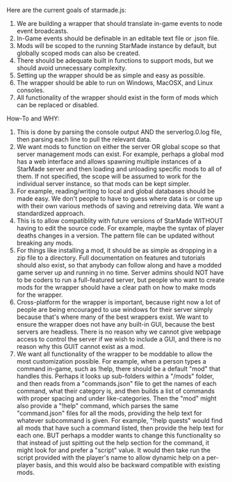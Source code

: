 Here are the current goals of starmade.js:

1. We are building a wrapper that should translate in-game events to node event broadcasts.
2. In-Game events should be definable in an editable text file or .json file.
3. Mods will be scoped to the running StarMade instance by default, but globally scoped mods can also be created.
4. There should be adequate built in functions to support mods, but we should avoid unnecessary complexity.
5. Setting up the wrapper should be as simple and easy as possible.
6. The wrapper should be able to run on Windows, MacOSX, and Linux consoles.
7. All functionality of the wrapper should exist in the form of mods which can be replaced or disabled.

How-To and WHY:
1. This is done by parsing the console output AND the serverlog.0.log file, then parsing each line to pull the relevant data.
2. We want mods to function on either the server OR global scope so that server management mods can exist.
For example, perhaps a global mod has a web interface and allows spawning multiple instances of a StarMade server and then loading and unloading specific mods to all of them.
If not specified, the scope will be assumed to work for the individual server instance, so that mods can be kept simpler.
3. For example, reading/writing to local and global databases should be made easy.  We don't people to have to guess where data is or come up with their own various methods of saving and retreiving data.  We want a standardized approach.
4. This is to allow compatiblity with future versions of StarMade WITHOUT having to edit the source code.  For example, maybe the syntax of player deaths changes in a version.  The pattern file can be updated without breaking any mods.
5. For things like installing a mod, it should be as simple as dropping in a zip file to a directory.
Full documentation on features and tutorials should also exist, so that anybody can follow along and have a modded game server up and running in no time.
Server admins should NOT have to be coders to run a full-featured server, but people who want to create mods for the wrapper should have a clear path on how to make mods for the wrapper.
6. Cross-platform for the wrapper is important, because right now a lot of people are being encouraged to use windows for their server simply because that's where many of the best wrappers exist.
We want to ensure the wrapper does not have any built-in GUI, because the best servers are headless.  There is no reason why we cannot give webpage access to control the server if we wish to include a GUI, and there is no reason why this GUIT cannot exist as a mod.
7. We want all functionality of the wrapper to be moddable to allow the most customization possible.
For example, when a person types a command in-game, such as !help, there should be a default "mod" that handles this.  Perhaps it looks up sub-folders within a "/mods" folder, and then reads from a "commands.json" file to get the names of each command, what their category is, and then builds a list of commands with proper spacing and under like-categories.  Then the "mod" might also provide a "!help" command, which parses the same "command.json" files for all the mods, providing the help text for whatever subcommand is given. For example, "!help quests" would find all mods that have such a command listed, then provide the help text for each one.  BUT perhaps a modder wants to change this functionality so that instead of just spitting out the help section for the command, it might look for and prefer a "script" value.  It would then take run the script provided with the player's name to allow dynamic help on a per-player basis, and this would also be backward compatible with existing mods.
